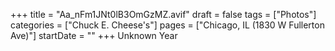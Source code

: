 +++
title = "Aa_nFm1JNt0lB3OmGzMZ.avif"
draft = false
tags = ["Photos"]
categories = ["Chuck E. Cheese's"]
pages = ["Chicago, IL (1830 W Fullerton Ave)"]
startDate = ""
+++
Unknown Year
